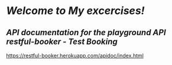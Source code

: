 # *Welcome to My excercises!*

## *API documentation for the playground API restful-booker - Test Booking*
https://restful-booker.herokuapp.com/apidoc/index.html
